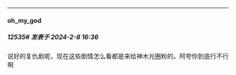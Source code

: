 
*****

####  oh_my_god  
##### 12535#       发表于 2024-2-8 16:36

说好的复仇剧呢，现在这些剧情怎么看都是来给神木光圈粉的。阿夸你到底行不行啊

